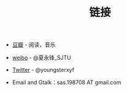﻿---
layout: page
title: 链接
permalink: /links/
---


- [豆瓣](http://www.douban.com/people/youngster21/) - 阅读，音乐

- [weibo](http://weibo.com/u/1855563263) - @夏永锋_SJTU

- [Twitter](https://twitter.com/youngsterxyf) - @youngsterxyf

- Email and Gtalk：sas.198708 AT gmail.com
